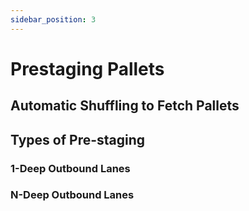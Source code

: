 ```yaml
---
sidebar_position: 3
---
```


# Prestaging Pallets

## Automatic Shuffling to Fetch Pallets

## Types of Pre-staging

### 1-Deep Outbound Lanes

### N-Deep Outbound Lanes
